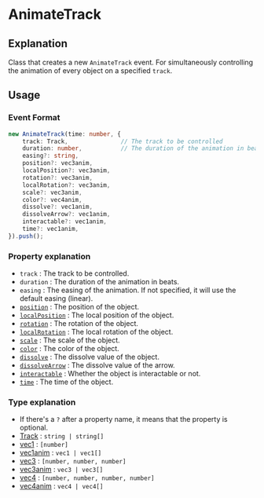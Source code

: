 # AnimateTrack

## Explanation

Class that creates a new `AnimateTrack` event. For simultaneously controlling the animation of every object on a specified `track`.

## Usage

### Event Format

```ts
new AnimateTrack(time: number, {
    track: Track,               // The track to be controlled
    duration: number,           // The duration of the animation in beats
    easing?: string,
    position?: vec3anim,
    localPosition?: vec3anim,
    rotation?: vec3anim,
    localRotation?: vec3anim,
    scale?: vec3anim,
    color?: vec4anim,
    dissolve?: vec1anim,
    dissolveArrow?: vec1anim,
    interactable?: vec1anim,
    time?: vec1anim,
}).push();
```

### Property explanation

- `track` : The track to be controlled.
- `duration` : The duration of the animation in beats.
- `easing` : The easing of the animation. If not specified, it will use the default easing (linear).
- [`position`](../animations/position.md) : The position of the object.
- [`localPosition`](../animations/localPosition.md) : The local position of the object.
- [`rotation`](../animations/rotation.md) : The rotation of the object.
- [`localRotation`](../animations/localRotation.md) : The local rotation of the object.
- [`scale`](../animations/scale.md) : The scale of the object.
- [`color`](../animations/color.md) : The color of the object.
- [`dissolve`](../animations/dissolve.md) : The dissolve value of the object.
- [`dissolveArrow`](../animations/dissolveArrow.md) : The dissolve value of the arrow.
- [`interactable`](../animations/interactable.md) : Whether the object is interactable or not.
- [`time`](../animations/time.md) : The time of the object.

### Type explanation

- If there's a `?` after a property name, it means that the property is optional.
- <a href="../types/track.md">Track</a> : `string | string[]`
- <a href="../types/vec1.md">vec1</a> : `[number]`
- <a href="../types/vec1anim.md">vec1anim</a> : `vec1 | vec1[]`
- <a href="../types/vec3.md">vec3</a> : `[number, number, number]`
- <a href="../types/vec3anim.md">vec3anim</a> : `vec3 | vec3[]`
- <a href="../types/vec4.md">vec4</a> : `[number, number, number, number]`
- <a href="../types/vec4anim.md">vec4anim</a> : `vec4 | vec4[]`